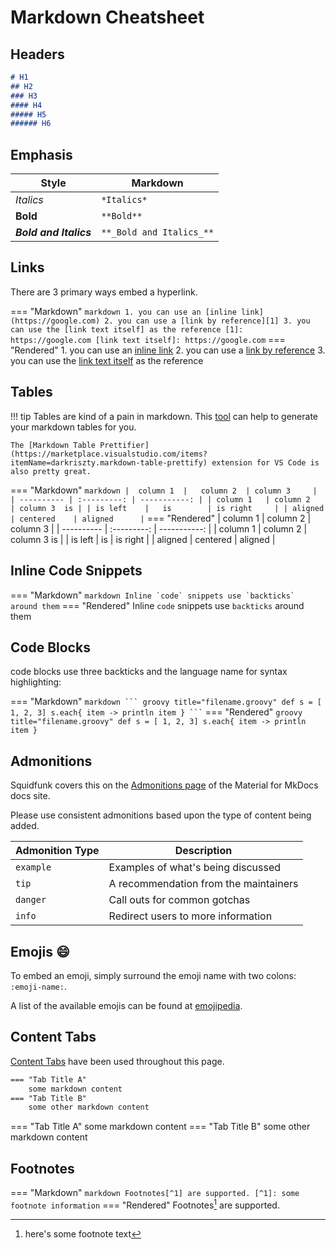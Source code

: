 # Markdown Cheatsheet

## Headers

``` markdown
# H1
## H2
### H3
#### H4
##### H5
###### H6
```

## Emphasis

| Style                  | Markdown                 |
|------------------------|--------------------------|
| *Italics*              | `*Italics*`              |
| **Bold**               | `**Bold**`               |
| ***Bold and Italics*** | `**_Bold and Italics_**` |

## Links

There are 3 primary ways embed a hyperlink.

=== "Markdown"
    ``` markdown
    1. you can use an [inline link](https://google.com)
    2. you can use a [link by reference][1]
    3. you can use the [link text itself] as the reference
    [1]: https://google.com
    [link text itself]: https://google.com
    ```
=== "Rendered"
    1. you can use an [inline link](http://google.com)
    2. you can use a [link by reference][1]
    3. you can use the [link text itself] as the reference

[1]: https://google.com
[link text itself]: https://google.com

## Tables

<!-- markdownlint-disable -->
!!! tip
    Tables are kind of a pain in markdown.
    This [tool](https://www.tablesgenerator.com/markdown_tables) can help to generate your markdown tables for you. 

    The [Markdown Table Prettifier](https://marketplace.visualstudio.com/items?itemName=darkriszty.markdown-table-prettify) extension for VS Code is also pretty great.
<!-- markdownlint-restore -->

=== "Markdown"
    ``` markdown
    |  column 1  |   column 2  | column 3     |
    | ---------- | :---------: | -----------: |
    | column 1   | column 2    | column 3  is |
    | is left    |   is        | is right     |
    | aligned    | centered    | aligned      |
    ```
=== "Rendered"
    |  column 1  |   column 2  | column 3     |
    | ---------- | :---------: | -----------: |
    | column 1   | column 2    | column 3  is |
    | is left    |   is        | is right     |
    | aligned    | centered    | aligned      |

## Inline Code Snippets

=== "Markdown"
    ``` markdown
    Inline `code` snippets use `backticks` around them
    ```
=== "Rendered"
    Inline `code` snippets use `backticks` around them

## Code Blocks

code blocks use three backticks and the language name for syntax highlighting:

=== "Markdown"
    ````` markdown
    ``` groovy title="filename.groovy"
    def s = [ 1, 2, 3]
    s.each{ item ->
      println item
    }
    ```
    `````
=== "Rendered"
    ``` groovy title="filename.groovy"
    def s = [ 1, 2, 3]
    s.each{ item ->
      println item
    }
    ```

## Admonitions

Squidfunk covers this on the [Admonitions page](https://squidfunk.github.io/mkdocs-material/reference/admonitions/) of the Material for MkDocs docs site.

Please use consistent admonitions based upon the type of content being added.

| Admonition Type | Description                           |
|-----------------|---------------------------------------|
| `example`       | Examples of what's being discussed    |
| `tip`           | A recommendation from the maintainers |
| `danger`        | Call outs for common gotchas          |
| `info`          | Redirect users to more information    |

<!--markdownlint-disable-next-line-->
## Emojis :smile:

To embed an emoji, simply surround the emoji name with two colons: `:emoji-name:`.

A list of the available emojis can be found at [emojipedia](https://emojipedia.org/twitter/).

## Content Tabs

[Content Tabs](https://squidfunk.github.io/mkdocs-material/reference/content-tabs/) have been used throughout this page.

``` markdown
=== "Tab Title A"
    some markdown content
=== "Tab Title B"
    some other markdown content
```

=== "Tab Title A"
    some markdown content
=== "Tab Title B"
    some other markdown content

## Footnotes

=== "Markdown"
    ``` markdown
    Footnotes[^1] are supported.
    [^1]: some footnote information
    ```
=== "Rendered"
    Footnotes[^1] are supported.

[^1]: here's some footnote text

